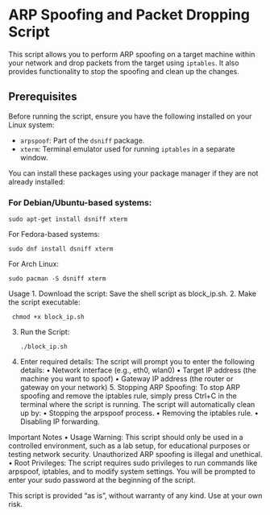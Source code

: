 # ARP Spoofing and Packet Dropping Script

This script allows you to perform ARP spoofing on a target machine within your network and drop packets from the target using `iptables`. It also provides functionality to stop the spoofing and clean up the changes.

## Prerequisites

Before running the script, ensure you have the following installed on your Linux system:

- `arpspoof`: Part of the `dsniff` package.
- `xterm`: Terminal emulator used for running `iptables` in a separate window.

You can install these packages using your package manager if they are not already installed:

### For Debian/Ubuntu-based systems:
    sudo apt-get install dsniff xterm
For Fedora-based systems:

    sudo dnf install dsniff xterm

For Arch Linux:

    sudo pacman -S dsniff xterm

Usage
	1.	Download the script:
Save the shell script as block_ip.sh.
	2.	Make the script executable:
 
     chmod +x block_ip.sh
  3. Run the Script:

         ./block_ip.sh
  4.	Enter required details:
The script will prompt you to enter the following details:
	•	Network interface (e.g., eth0, wlan0)
	•	Target IP address (the machine you want to spoof)
	•	Gateway IP address (the router or gateway on your network)
	5.	Stopping ARP Spoofing:
To stop ARP spoofing and remove the iptables rule, simply press Ctrl+C in the terminal where the script is running. The script will automatically clean up by:
	•	Stopping the arpspoof process.
	•	Removing the iptables rule.
	•	Disabling IP forwarding.

Important Notes
	•	Usage Warning: This script should only be used in a controlled environment, such as a lab setup, for educational purposes or testing network security. Unauthorized ARP spoofing is illegal and unethical.
	•	Root Privileges: The script requires sudo privileges to run commands like arpspoof, iptables, and to modify system settings. You will be prompted to enter your sudo password at the beginning of the script.


This script is provided “as is”, without warranty of any kind. Use at your own risk.   


